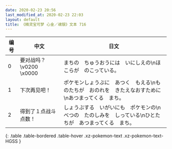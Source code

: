 ```yaml
---
date: 2020-02-23 20:56
last_modified_at: 2020-02-23 22:03
layout: default
title: 《精灵宝可梦 心金／魂银》文本 716
---
```

| 编号 | 中文 | 日文 |
| ---- | ---- | ---- |
| 0 | 要对战吗？\v0200　\x0000 | まちの　ちゅうおうには　いにしえの\nほこらが　のこっている。 |
| 1 | 下次再见吧！ | ポケモンしょうぶに　あつく　もえる\nものたちが　おのれを　きたえなおすために\nあつまってくる　まち。 |
| 2 | 得到了１点战斗点数！ | しょうぶする　いがいにも　ポケモンの\nべつの　たのしみを　しっている\nひとたちが　あつまってくる　まち。 |
{: .table .table-bordered .table-hover .xz-pokemon-text .xz-pokemon-text-HGSS }